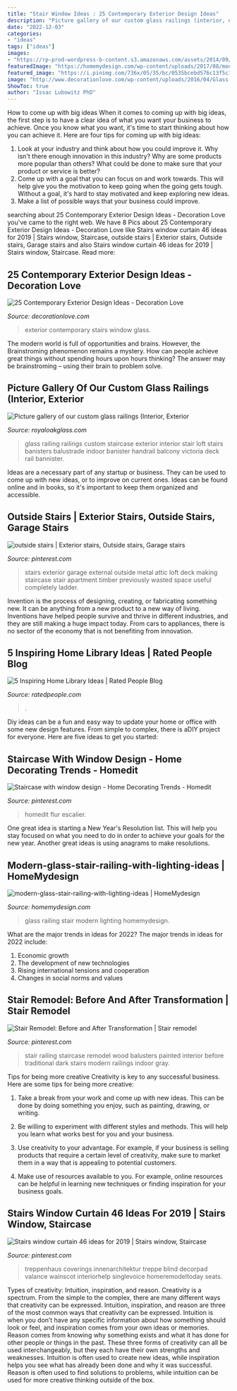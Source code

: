```yaml
---
title: "Stair Window Ideas : 25 Contemporary Exterior Design Ideas"
description: "Picture gallery of our custom glass railings (interior, exterior"
date: "2022-12-03"
categories:
- "ideas"
tags: ["ideas"]
images:
- "https://rp-prod-wordpress-b-content.s3.amazonaws.com/assets/2014/09/05125532/library2-modified.jpg"
featuredImage: "https://homemydesign.com/wp-content/uploads/2017/08/modern-glass-stair-railing-with-lighting-ideas.jpg"
featured_image: "https://i.pinimg.com/736x/05/35/bc/0535bcebd576c13f5c1f6428b745b2f4.jpg"
image: "http://www.decorationlove.com/wp-content/uploads/2016/04/Glass-Window-On-Stairs-Contemporary-Exterior-Design.jpg"
ShowToc: true
author: "Issac Lubowitz PhD"
---
```



How to come up with big ideas
When it comes to coming up with big ideas, the first step is to have a clear idea of what you want your business to achieve. Once you know what you want, it's time to start thinking about how you can achieve it. Here are four tips for coming up with big ideas: 
1. Look at your industry and think about how you could improve it. Why isn't there enough innovation in this industry? Why are some products more popular than others? What could be done to make sure that your product or service is better?
2. Come up with a goal that you can focus on and work towards. This will help give you the motivation to keep going when the going gets tough. Without a goal, it's hard to stay motivated and keep exploring new ideas. 
3. Make a list of possible ways that your business could improve.

	

		
searching about 25 Contemporary Exterior Design Ideas - Decoration Love you've came to the right web. We have 8 Pics about 25 Contemporary Exterior Design Ideas - Decoration Love like Stairs window curtain 46 ideas for 2019 | Stairs window, Staircase, outside stairs | Exterior stairs, Outside stairs, Garage stairs and also Stairs window curtain 46 ideas for 2019 | Stairs window, Staircase. Read more:
		
    
## 25 Contemporary Exterior Design Ideas - Decoration Love

<img loading=lazy src="http://www.decorationlove.com/wp-content/uploads/2016/04/Glass-Window-On-Stairs-Contemporary-Exterior-Design.jpg" onerror="this.onerror=null;this.src='https://tse2.mm.bing.net/th?id=OIP.Hmp1ONuAweBzgivVCIF0LgHaLH&amp;pid=15.1';" alt="25 Contemporary Exterior Design Ideas - Decoration Love">

_Source: decorationlove.com_

>exterior contemporary stairs window glass. 

	

The modern world is full of opportunities and brains. However, the Brainstroming phenomenon remains a mystery. How can people achieve great things without spending hours upon hours thinking? The answer may be brainstroming – using their brain to problem solve.

    
## Picture Gallery Of Our Custom Glass Railings (Interior, Exterior

<img loading=lazy src="http://www.royaloakglass.com/wp-content/uploads/2012/09/custom_glass_railings_victoria_4.jpg" onerror="this.onerror=null;this.src='https://tse1.mm.bing.net/th?id=OIP.mucwKJpDCoSioPkVcmjo1QHaJ3&amp;pid=15.1';" alt="Picture gallery of our custom glass railings (Interior, Exterior">

_Source: royaloakglass.com_

>glass railing railings custom staircase exterior interior stair loft stairs banisters balustrade indoor banister handrail balcony victoria deck rail bannister. 

	

Ideas are a necessary part of any startup or business. They can be used to come up with new ideas, or to improve on current ones. Ideas can be found online and in books, so it's important to keep them organized and accessible.

    
## Outside Stairs | Exterior Stairs, Outside Stairs, Garage Stairs

<img loading=lazy src="https://i.pinimg.com/736x/d1/94/b7/d194b73c08e2f3b73bce87102e2b9078--outside-stairs-garage-attic.jpg" onerror="this.onerror=null;this.src='https://tse3.mm.bing.net/th?id=OIP.KEmYNKgWrdG0ABEKsXH-DQHaKx&amp;pid=15.1';" alt="outside stairs | Exterior stairs, Outside stairs, Garage stairs">

_Source: pinterest.com_

>stairs exterior garage external outside metal attic loft deck making staircase stair apartment timber previously wasted space useful completely ladder. 

	

Invention is the process of designing, creating, or fabricating something new. It can be anything from a new product to a new way of living. Inventions have helped people survive and thrive in different industries, and they are still making a huge impact today. From cars to appliances, there is no sector of the economy that is not benefiting from innovation.

    
## 5 Inspiring Home Library Ideas | Rated People Blog

<img loading=lazy src="https://rp-prod-wordpress-b-content.s3.amazonaws.com/assets/2014/09/05125532/library2-modified.jpg" onerror="this.onerror=null;this.src='https://tse1.mm.bing.net/th?id=OIP.DeJDE07rj5Qd--Y0T5bv2wHaLH&amp;pid=15.1';" alt="5 Inspiring Home Library Ideas | Rated People Blog">

_Source: ratedpeople.com_

>. 

	

Diy ideas can be a fun and easy way to update your home or office with some new design features. From simple to complex, there is aDIY project for everyone. Here are five ideas to get you started: 

    
## Staircase With Window Design - Home Decorating Trends - Homedit

<img loading=lazy src="https://i.pinimg.com/736x/61/1b/06/611b06369b30869e68e0419fb1300506.jpg" onerror="this.onerror=null;this.src='https://tse1.mm.bing.net/th?id=OIP.xxscyz97uqK3Ru4vvYb-hQHaOx&amp;pid=15.1';" alt="Staircase with window design - Home Decorating Trends - Homedit">

_Source: pinterest.com_

>homedit flur escalier. 

	

One great idea is starting a New Year's Resolution list. This will help you stay focused on what you need to do in order to achieve your goals for the new year. Another great ideas is using anagrams to make resolutions.

    
## Modern-glass-stair-railing-with-lighting-ideas | HomeMydesign

<img loading=lazy src="https://homemydesign.com/wp-content/uploads/2017/08/modern-glass-stair-railing-with-lighting-ideas.jpg" onerror="this.onerror=null;this.src='https://tse3.mm.bing.net/th?id=OIP.pltJnP1kADANZlB4nRmL2wHaLG&amp;pid=15.1';" alt="modern-glass-stair-railing-with-lighting-ideas | HomeMydesign">

_Source: homemydesign.com_

>glass railing stair modern lighting homemydesign. 

	

What are the major trends in ideas for 2022?
The major trends in ideas for 2022 include: 
1. Economic growth 
2. The development of new technologies 
3. Rising international tensions and cooperation 
4. Changes in social norms and values 

    
## Stair Remodel: Before And After Transformation | Stair Remodel

<img loading=lazy src="https://i.pinimg.com/736x/05/35/bc/0535bcebd576c13f5c1f6428b745b2f4.jpg" onerror="this.onerror=null;this.src='https://tse2.mm.bing.net/th?id=OIP.UrC1AjUxMj9hoEj7qwfSTwHaJ3&amp;pid=15.1';" alt="Stair Remodel: Before and After Transformation | Stair remodel">

_Source: pinterest.com_

>stair railing staircase remodel wood balusters painted interior before traditional dark stairs modern railings indoor gray. 

	

Tips for being more creative
Creativity is key to any successful business. Here are some tips for being more creative:
1. Take a break from your work and come up with new ideas. This can be done by doing something you enjoy, such as painting, drawing, or writing.

2. Be willing to experiment with different styles and methods. This will help you learn what works best for you and your business.

3. Use creativity to your advantage. For example, if your business is selling products that require a certain level of creativity, make sure to market them in a way that is appealing to potential customers.

4. Make use of resources available to you. For example, online resources can be helpful in learning new techniques or finding inspiration for your business goals.


    
## Stairs Window Curtain 46 Ideas For 2019 | Stairs Window, Staircase

<img loading=lazy src="https://i.pinimg.com/736x/40/d3/f8/40d3f8de68e4675630a472d51e17973c.jpg" onerror="this.onerror=null;this.src='https://tse4.mm.bing.net/th?id=OIP.tQ3t9ZiGCxhyLv3Y4ZhiqAAAAA&amp;pid=15.1';" alt="Stairs window curtain 46 ideas for 2019 | Stairs window, Staircase">

_Source: pinterest.com_

>treppenhaus coverings innenarchitektur treppe blind decorpad valance wainscot interiorhelp singlevoice homeremodeltoday seats. 

	

Types of creativity: Intuition, inspiration, and reason.
Creativity is a spectrum. From the simple to the complex, there are many different ways that creativity can be expressed. Intuition, inspiration, and reason are three of the most common ways that creativity can be expressed. Intuition is when you don’t have any specific information about how something should look or feel, and inspiration comes from your own ideas or memories. Reason comes from knowing why something exists and what it has done for other people or things in the past. These three forms of creativity can all be used interchangeably, but they each have their own strengths and weaknesses. Intuition is often used to create new ideas, while inspiration helps you see what has already been done and why it was successful. Reason is often used to find solutions to problems, while intuition can be used for more creative thinking outside of the box.

